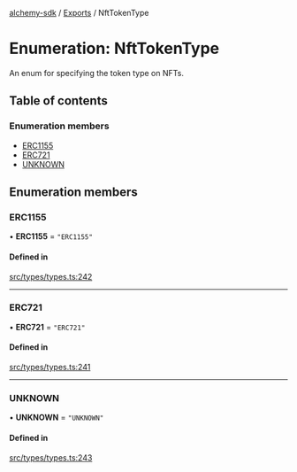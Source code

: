 [alchemy-sdk](../README.md) / [Exports](../modules.md) / NftTokenType

# Enumeration: NftTokenType

An enum for specifying the token type on NFTs.

## Table of contents

### Enumeration members

- [ERC1155](NftTokenType.md#erc1155)
- [ERC721](NftTokenType.md#erc721)
- [UNKNOWN](NftTokenType.md#unknown)

## Enumeration members

### ERC1155

• **ERC1155** = `"ERC1155"`

#### Defined in

[src/types/types.ts:242](https://github.com/alchemyplatform/alchemy-sdk-js/blob/145ea50/src/types/types.ts#L242)

___

### ERC721

• **ERC721** = `"ERC721"`

#### Defined in

[src/types/types.ts:241](https://github.com/alchemyplatform/alchemy-sdk-js/blob/145ea50/src/types/types.ts#L241)

___

### UNKNOWN

• **UNKNOWN** = `"UNKNOWN"`

#### Defined in

[src/types/types.ts:243](https://github.com/alchemyplatform/alchemy-sdk-js/blob/145ea50/src/types/types.ts#L243)
